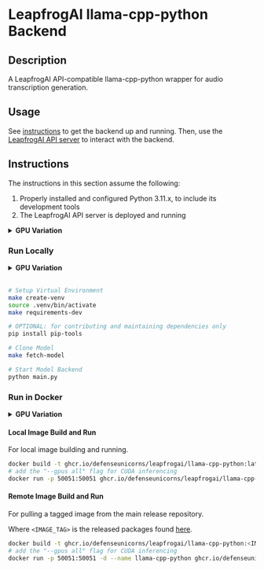 # LeapfrogAI llama-cpp-python Backend

## Description

A LeapfrogAI API-compatible llama-cpp-python wrapper for audio transcription generation.

## Usage

See [instructions](#instructions) to get the backend up and running. Then, use the [LeapfrogAI API server](https://github.com/defenseunicorns/leapfrogai-api) to interact with the backend.

## Instructions

The instructions in this section assume the following:

1. Properly installed and configured Python 3.11.x, to include its development tools
2. The LeapfrogAI API server is deployed and running

<details>
<summary><b>GPU Variation</b></summary>
<br/>
The following are additional assumptions for GPU inferencing:

3. You have properly installed one or more NVIDIA GPUs and GPU drivers
4. You have properly installed and configured the [cuda-toolkit](https://developer.nvidia.com/cuda-toolkit) and [nvidia-container-toolkit](https://docs.nvidia.com/datacenter/cloud-native/container-toolkit/latest/index.html)
</details>

### Run Locally

<details>
<summary><b>GPU Variation</b></summary>
<br/>
The following additional variables must be exported for local GPU inferencing:

```bash
# enable GPU switch
export GPU_ENABLED=true
```

</details>
<br/>

```bash
# Setup Virtual Environment
make create-venv
source .venv/bin/activate
make requirements-dev

# OPTIONAL: for contributing and maintaining dependencies only
pip install pip-tools

# Clone Model
make fetch-model

# Start Model Backend
python main.py
```



### Run in Docker

<details>
<summary><b>GPU Variation</b></summary>
<br/>
The following additional flags must be added to the `docker run` command for GPU inferencing:

```bash
docker run --gpus all -e GPU_ENABLED=true -p 50051:50051 ghcr.io/defenseunicorns/leapfrogai/llama-cpp-python:latest
```

</details>

#### Local Image Build and Run

For local image building and running.

```bash
docker build -t ghcr.io/defenseunicorns/leapfrogai/llama-cpp-python:latest .
# add the "--gpus all" flag for CUDA inferencing
docker run -p 50051:50051 ghcr.io/defenseunicorns/leapfrogai/llama-cpp-python:latest
```

#### Remote Image Build and Run

For pulling a tagged image from the main release repository.

Where `<IMAGE_TAG>` is the released packages found [here](https://github.com/orgs/defenseunicorns/packages/container/package/leapfrogai%2Fllama-cpp-python).

```bash
docker build -t ghcr.io/defenseunicorns/leapfrogai/llama-cpp-python:<IMAGE_TAG> .
# add the "--gpus all" flag for CUDA inferencing
docker run -p 50051:50051 -d --name llama-cpp-python ghcr.io/defenseunicorns/leapfrogai/llama-cpp-python:<IMAGE_TAG>
```
